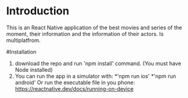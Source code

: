 # Introduction 
This is an React Native application of the best movies and series of the moment, their information and the information of their actors. Is multiplatfrom.

#Installation
  1. download the repo and run 'npm install' command. (You must have Node installed)
  2. You can run the app in a simulator with:
      *'npm run ios'
      *'npm run android'
      Or run the executable file in you phone: https://reactnative.dev/docs/running-on-device
